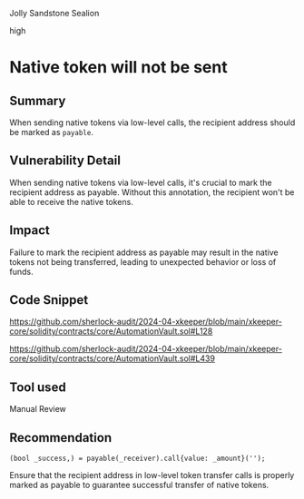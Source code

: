 Jolly Sandstone Sealion

high

# Native token will not be sent

## Summary
When sending native tokens via low-level calls, the recipient address should be marked as `payable`.

## Vulnerability Detail
When sending native tokens via low-level calls, it's crucial to mark the recipient address as payable. Without this annotation, the recipient won't be able to receive the native tokens.

## Impact
Failure to mark the recipient address as payable may result in the native tokens not being transferred, leading to unexpected behavior or loss of funds.

## Code Snippet
https://github.com/sherlock-audit/2024-04-xkeeper/blob/main/xkeeper-core/solidity/contracts/core/AutomationVault.sol#L128

https://github.com/sherlock-audit/2024-04-xkeeper/blob/main/xkeeper-core/solidity/contracts/core/AutomationVault.sol#L439
## Tool used

Manual Review

## Recommendation
```solidity
(bool _success,) = payable(_receiver).call{value: _amount}('');
```
Ensure that the recipient address in low-level token transfer calls is properly marked as payable to guarantee successful transfer of native tokens.
